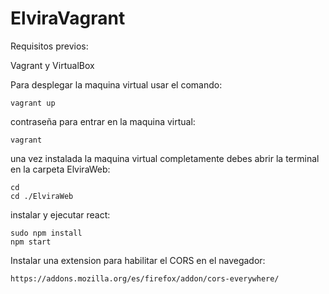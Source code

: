 # ElviraVagrant

Requisitos previos:

Vagrant y VirtualBox


Para desplegar la maquina virtual usar el comando:
```
vagrant up
```
contraseña para entrar en la maquina virtual:
```
vagrant
```
una vez instalada la maquina virtual completamente debes abrir la terminal en la carpeta ElviraWeb:
```
cd
cd ./ElviraWeb
```
instalar y ejecutar react:
```
sudo npm install
npm start
```
Instalar una extension para habilitar el CORS en el navegador:
```
https://addons.mozilla.org/es/firefox/addon/cors-everywhere/
```
